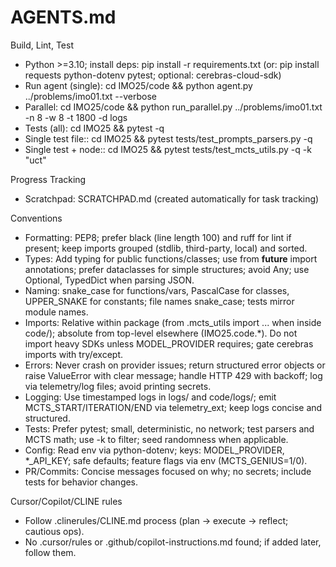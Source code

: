 # AGENTS.md

Build, Lint, Test
- Python >=3.10; install deps: pip install -r requirements.txt (or: pip install requests python-dotenv pytest; optional: cerebras-cloud-sdk)
- Run agent (single): cd IMO25/code && python agent.py ../problems/imo01.txt --verbose
- Parallel: cd IMO25/code && python run_parallel.py ../problems/imo01.txt -n 8 -w 8 -t 1800 -d logs
- Tests (all): cd IMO25 && pytest -q
- Single test file:: cd IMO25 && pytest tests/test_prompts_parsers.py -q
- Single test + node:: cd IMO25 && pytest tests/test_mcts_utils.py -q -k "uct"

Progress Tracking
- Scratchpad: SCRATCHPAD.md (created automatically for task tracking)

Conventions
- Formatting: PEP8; prefer black (line length 100) and ruff for lint if present; keep imports grouped (stdlib, third-party, local) and sorted.
- Types: Add typing for public functions/classes; use from __future__ import annotations; prefer dataclasses for simple structures; avoid Any; use Optional, TypedDict when parsing JSON.
- Naming: snake_case for functions/vars, PascalCase for classes, UPPER_SNAKE for constants; file names snake_case; tests mirror module names.
- Imports: Relative within package (from .mcts_utils import ... when inside code/); absolute from top-level elsewhere (IMO25.code.*). Do not import heavy SDKs unless MODEL_PROVIDER requires; gate cerebras imports with try/except.
- Errors: Never crash on provider issues; return structured error objects or raise ValueError with clear message; handle HTTP 429 with backoff; log via telemetry/log files; avoid printing secrets.
- Logging: Use timestamped logs in logs/ and code/logs/; emit MCTS_START/ITERATION/END via telemetry_ext; keep logs concise and structured.
- Tests: Prefer pytest; small, deterministic, no network; test parsers and MCTS math; use -k to filter; seed randomness when applicable.
- Config: Read env via python-dotenv; keys: MODEL_PROVIDER, *_API_KEY; safe defaults; feature flags via env (MCTS_GENIUS=1/0).
- PR/Commits: Concise messages focused on why; no secrets; include tests for behavior changes.

Cursor/Copilot/CLINE rules
- Follow .clinerules/CLINE.md process (plan → execute → reflect; cautious ops).
- No .cursor/rules or .github/copilot-instructions.md found; if added later, follow them.
